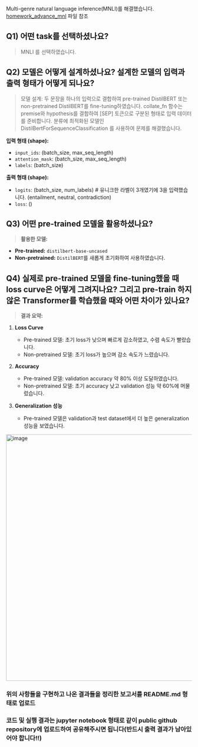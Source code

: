 Multi-genre natural language inference(MNLI)를 해결했습니다. <br/>
[homework_advance_mnl](https://github.com/diqksrk/hanghaeAI2/blob/main/homework_advance_mnli.ipynb) 파일 참조

## Q1) 어떤 task를 선택하셨나요?
> MNLI 를 선택하였습니다.


## Q2) 모델은 어떻게 설계하셨나요? 설계한 모델의 입력과 출력 형태가 어떻게 되나요?
> 모델 설계:
두 문장을 하나의 입력으로 결합하여 pre-trained DistilBERT 또는 non-pretrained DistilBERT를 fine-tuning하였습니다.
collate_fn 함수는 premise와 hypothesis를 결합하여 [SEP] 토큰으로 구분된 형태로 입력 데이터를 준비합니다. 분류에 최적화된 모델인 DistilBertForSequenceClassification 를 사용하여 문제를 해결했습니다.

**입력 형태 (shape):**  
- `input_ids`: (batch_size, max_seq_length)  
- `attention_mask`: (batch_size, max_seq_length)  
- `labels`: (batch_size)

**출력 형태 (shape):**  
- `logits`: (batch_size, num_labels)  # 유니크한 라벨이 3개였기에 3을 입력했습니다. (entailment, neutral, contradiction)  
- `loss`: ()


## Q3) 어떤 pre-trained 모델을 활용하셨나요?
> **활용한 모델:**  
- **Pre-trained:** `distilbert-base-uncased`  
- **Non-pretrained:** `DistilBERT`를 새롭게 초기화하여 사용하였습니다.  


## Q4) 실제로 pre-trained 모델을 fine-tuning했을 때 loss curve은 어떻게 그려지나요? 그리고 pre-train 하지 않은 Transformer를 학습했을 때와 어떤 차이가 있나요? 
> **결과 요약:**  
1. **Loss Curve**  
   - Pre-trained 모델: 초기 loss가 낮으며 빠르게 감소하였고, 수렴 속도가 빨랐습니다.
   - Non-pretrained 모델: 초기 loss가 높으며 감소 속도가 느렸습니다. 

2. **Accuracy**  
   - Pre-trained 모델: validation accuracy 약 80% 이상 도달하였습니다. 
   - Non-pretrained 모델: 초기 accuracy 낮고 validation 성능 약 60%에 머물렀습니다.

3. **Generalization 성능**  
   - Pre-trained 모델은 validation과 test dataset에서 더 높은 generalization 성능을 보였습니다. 
  
<img width="668" alt="image" src="https://github.com/user-attachments/assets/17066174-7dcd-4a4a-b890-98cb5b68f5a5" />

### 위의 사항들을 구현하고 나온 결과들을 정리한 보고서를 README.md 형태로 업로드
### 코드 및 실행 결과는 jupyter notebook 형태로 같이 public github repository에 업로드하여 공유해주시면 됩니다(반드시 출력 결과가 남아있어야 합니다!!) 
